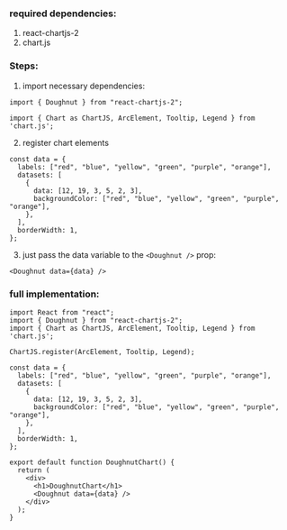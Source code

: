### required dependencies:
1. react-chartjs-2
2. chart.js

### Steps:
1. import necessary dependencies:
```
import { Doughnut } from "react-chartjs-2";

import { Chart as ChartJS, ArcElement, Tooltip, Legend } from 'chart.js';
```

2. register chart elements
```
const data = {
  labels: ["red", "blue", "yellow", "green", "purple", "orange"],
  datasets: [
    {
      data: [12, 19, 3, 5, 2, 3],
      backgroundColor: ["red", "blue", "yellow", "green", "purple", "orange"],
    },
  ],
  borderWidth: 1,
};
```

3. just pass the data variable to the `<Doughnut />` prop:
```
<Doughnut data={data} />
```

### full implementation:
```
import React from "react";
import { Doughnut } from "react-chartjs-2";
import { Chart as ChartJS, ArcElement, Tooltip, Legend } from 'chart.js';

ChartJS.register(ArcElement, Tooltip, Legend);

const data = {
  labels: ["red", "blue", "yellow", "green", "purple", "orange"],
  datasets: [
    {
      data: [12, 19, 3, 5, 2, 3],
      backgroundColor: ["red", "blue", "yellow", "green", "purple", "orange"],
    },
  ],
  borderWidth: 1,
};

export default function DoughnutChart() {
  return (
    <div>
      <h1>DoughnutChart</h1>
      <Doughnut data={data} />
    </div>
  );
}
```